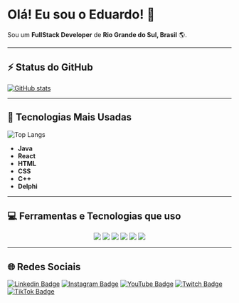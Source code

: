 # Olá! Eu sou o Eduardo! 👋

Sou um **FullStack Developer** de **Rio Grande do Sul, Brasil** 🌎.

---

## ⚡ Status do GitHub

[![GitHub stats](https://github-readme-stats.vercel.app/api?username=fon123zz&show_icons=true&theme=dark)](https://github.com/SeuUsuario)

---

## 🚀 Tecnologias Mais Usadas

![Top Langs](https://github-readme-stats.vercel.app/api/top-langs/?username=fon123zz&layout=compact&theme=dark)

- **Java** 
- **React**
- **HTML**
- **CSS**
- **C++**
- **Delphi**

---

## 💻 Ferramentas e Tecnologias que uso

<p align="center">
  <img src="https://img.shields.io/badge/-Java-007396?style=flat-square&logo=java&logoColor=white" />
  <img src="https://img.shields.io/badge/-React-61DAFB?style=flat-square&logo=react&logoColor=white" />
  <img src="https://img.shields.io/badge/-HTML5-E34F26?style=flat-square&logo=html5&logoColor=white" />
  <img src="https://img.shields.io/badge/-CSS3-1572B6?style=flat-square&logo=css3" />
  <img src="https://img.shields.io/badge/-C++-00599C?style=flat-square&logo=c%2B%2B" />
  <img src="https://img.shields.io/badge/-Delphi-DD0031?style=flat-square&logo=delphi" />
</p>

---

## 🌐 Redes Sociais

[![Linkedin Badge](https://img.shields.io/badge/-Linkedin-blue?style=flat-square&logo=Linkedin&logoColor=white&link=https://www.linkedin.com/in/eduardo-fon-36581b22a/)]([https://www.linkedin.com/in/SeuUsuario/](https://www.linkedin.com/in/eduardo-fon-36581b22a/))
[![Instagram Badge](https://img.shields.io/badge/-Instagram-E4405F?style=flat-square&logo=instagram&logoColor=white&link=https://www.instagram.com/edugomercindo23/)]([https://www.instagram.com/SeuUsuario/](https://www.instagram.com/edugomercindo23/))
[![YouTube Badge](https://img.shields.io/badge/-YouTube-FF0000?style=flat-square&logo=youtube&logoColor=white&link=https://www.youtube.com/SeuCanal)](https://www.youtube.com/SeuCanal)
[![Twitch Badge](https://img.shields.io/badge/-Twitch-9146FF?style=flat-square&logo=twitch&logoColor=white&link=https://www.twitch.tv/SeuUsuario)](https://www.twitch.tv/SeuUsuario)
[![TikTok Badge](https://img.shields.io/badge/-TikTok-000000?style=flat-square&logo=tiktok&logoColor=white&link=https://www.tiktok.com/@SeuUsuario)](https://www.tiktok.com/@SeuUsuario)

<!--
**fon123zz/fon123zz** is a ✨ _special_ ✨ repository because its `README.md` (this file) appears on your GitHub profile.

Here are some ideas to get you started:

- 🔭 I’m currently working on ...
- 🌱 I’m currently learning ...
- 👯 I’m looking to collaborate on ...
- 🤔 I’m looking for help with ...
- 💬 Ask me about ...
- 📫 How to reach me: ...
- 😄 Pronouns: ...
- ⚡ Fun fact: ...
-->

